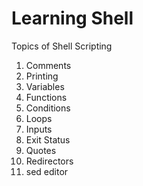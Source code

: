 # Learning Shell

Topics of Shell Scripting

1. Comments
2. Printing
3. Variables
4. Functions 
5. Conditions 
6. Loops 
7. Inputs 
8. Exit Status 
9. Quotes 
10. Redirectors 
11. sed editor 


